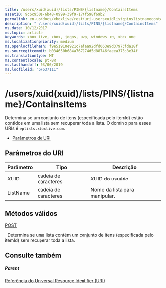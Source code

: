 ```yaml
---
title: /users/xuid(xuid)/lists/PINS/{listname}/ContainsItems
assetID: 9c6c950e-6b48-0999-39f9-174f598f69b2
permalink: en-us/docs/xboxlive/rest/uri-usersxuidlistspinslistnamecontainsitems.html
description: " /users/xuid(xuid)/lists/PINS/{listname}/ContainsItems"
ms.date: 10/12/2017
ms.topic: article
keywords: xbox live, xbox, jogos, uwp, windows 10, xbox one
ms.localizationpriority: medium
ms.openlocfilehash: f9e51910e921c7efaa92dfd063e9d37975fda18f
ms.sourcegitcommit: b034650b684a767274d5d88746faeea373c8e34f
ms.translationtype: MT
ms.contentlocale: pt-BR
ms.lasthandoff: 03/06/2019
ms.locfileid: "57637111"
---
```

# <a name="usersxuidxuidlistspinslistnamecontainsitems"></a>/users/xuid(xuid)/lists/PINS/{listname}/ContainsItems
Determina se um conjunto de itens (especificada pelo itemId) estão contidos em uma lista sem recuperar toda a lista. O domínio para esses URIs é `eplists.xboxlive.com`.
 
  * [Parâmetros de URI](#ID4EV)
 
<a id="ID4EV"></a>

 
## <a name="uri-parameters"></a>Parâmetros do URI 
 
| Parâmetro| Tipo| Descrição| 
| --- | --- | --- | 
| XUID| cadeia de caracteres| XUID do usuário.| 
| ListName| cadeia de caracteres| Nome da lista para manipular.| 
  
<a id="ID4E5B"></a>

 
## <a name="valid-methods"></a>Métodos válidos

[POST](uri-usersxuidlistspinslistnamecontainsitemspost.md)

&nbsp;&nbsp;Determina se uma lista contém um conjunto de itens (especificada pelo itemId) sem recuperar toda a lista.
 
<a id="ID4EIC"></a>

 
## <a name="see-also"></a>Consulte também
 
<a id="ID4EKC"></a>

 
##### <a name="parent"></a>Parent 

[Referência do Universal Resource Identifier (URI)](../atoc-xboxlivews-reference-uris.md)

   